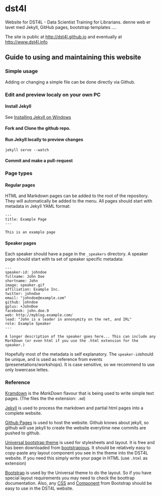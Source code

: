 # dst4l
Website for DST4L - Data Scientist Training for Librarians.
denne web er lavet med Jekyll, GitHub pages, bootstrap templates ....

The site is public at <http://dst4l.github.io> and eventually at <http://www.dst4l.info>


## Guide to using and maintaining this website

### Simple usage

Adding or changing a simple file can be done directly via Github.


### Edit and preview localy on your own PC

#### Install Jekyll

See [Installing Jekyll on Windows](http://jekyll.tips/jekyll-casts/install-jekyll-on-windows/)


#### Fork and Clone the github repo.


#### Run Jekyll locally to preview changes

    jekyll serve --watch

#### Commit and make a pull-request


### Page types

#### Regular pages

HTML and Markdown pages can be added to the root of the repository. They will automatically be added to the menu.
All pages should start with metadata in Jekyll YAML format:

    ---
    title: Example Page
    ---

    This is an example page

#### Speaker pages

Each speaker should have a page in the `_speakers` directory. A speaker page should start with ta set of speaker specific metadata:

    ---
    speaker-id: johndoe
    fullname: John Doe
    shortname: John 
    image: speaker.gif
    affiliation: Example Inc.
    twitter: johndoe
    email: "johndoe@example.com"
    github: johndoe
    gplus: +JohnDoe
    facebook: john.doe.9
    web: http://myblog.example.com/
    lead: "John is a leader in annonymity on the net, and IRL"
    role: Example Speaker
    ---

    A longer description of the speaker goes here... This can include any MarkDown (or even html if you use the .html extension for the speaker.)

Hopefully most of the metadata is self explanatory. The `speaker-id`should be unique, and is used as reference from events (presenetations/workshops). It is case sensitive, so we recommend to use only lowercase lettes.



















### Reference

[Kramdown](http://kramdown.gettalong.org/syntax.html) is the *MarkDown* flavour that is being used to write simple text pages. (The files the the extension: `.md`)

[Jekyll](https://jekyllrb.com) is used to process the markdown and partial html pages into a complete website.

[Github Pages](https://pages.github.com) is used to host the website. 
Github knows about jekyll, so github will use jekyll to create the website everytime new commits are pushed to github.

[Universal bootstrap theme](http://universal.ondrejsvestka.cz/1-0/index2.html) is used for stylesheets and layout.
It is free and has been downloaded from [bootstrapious](http://bootstrapious.com/p/universal-business-e-commerce-template).
It should be relatively easy to copy-paste any layout component you see in the theme into the DST4L website. 
If you need this simply write your page in HTML (use `.html` as extension)


[Bootstrap](http://getbootstrap.com) is used by the Universal theme to do the layout. 
So if you have special layout requirements you may need to check the boottrap documentation. 
Also, any 
[CSS](http://getbootstrap.com/css/) and
[Component](http://getbootstrap.com/components/)
from Bootstrap should be easy to use in the DST4L website.



